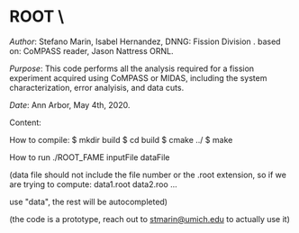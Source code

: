 # ROOT \
_Author_: Stefano Marin, Isabel Hernandez, DNNG: Fission Division .
based on: CoMPASS reader, Jason Nattress ORNL.

_Purpose_: This code performs all the analysis required for a fission experiment acquired using CoMPASS or MIDAS, including the system characterization, error analyisis, and data cuts.

_Date_: Ann Arbor, May 4th, 2020.

Content:

How to compile:
$ mkdir build
$ cd build
$ cmake ../
$ make

How to run
./ROOT_FAME inputFile dataFile

(data file should not include the file number or the .root extension, so if we are trying to compute:
data1.root
data2.roo
...

use "data", the rest will be autocompleted)

(the code is a prototype, reach out to stmarin@umich.edu to actually use it)
